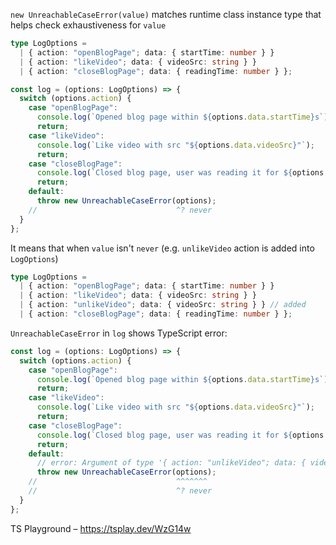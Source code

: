 `new UnreachableCaseError(value)` matches runtime class instance type that helps check exhaustiveness for `value`

```ts
type LogOptions =
  | { action: "openBlogPage"; data: { startTime: number } }
  | { action: "likeVideo"; data: { videoSrc: string } }
  | { action: "closeBlogPage"; data: { readingTime: number } };

const log = (options: LogOptions) => {
  switch (options.action) {
    case "openBlogPage":
      console.log(`Opened blog page within ${options.data.startTime}s`);
      return;
    case "likeVideo":
      console.log(`Like video with src "${options.data.videoSrc}"`);
      return;
    case "closeBlogPage":
      console.log(`Closed blog page, user was reading it for ${options.data.readingTime}s`);
      return;
    default:
      throw new UnreachableCaseError(options);
    //                               ^? never
  }
};
```

It means that when `value` isn't `never` (e.g. `unlikeVideo` action is added into `LogOptions`)

```ts
type LogOptions =
  | { action: "openBlogPage"; data: { startTime: number } }
  | { action: "likeVideo"; data: { videoSrc: string } }
  | { action: "unlikeVideo"; data: { videoSrc: string } } // added
  | { action: "closeBlogPage"; data: { readingTime: number } };
```

`UnreachableCaseError` in `log` shows TypeScript error:

```ts
const log = (options: LogOptions) => {
  switch (options.action) {
    case "openBlogPage":
      console.log(`Opened blog page within ${options.data.startTime}s`);
      return;
    case "likeVideo":
      console.log(`Like video with src "${options.data.videoSrc}"`);
      return;
    case "closeBlogPage":
      console.log(`Closed blog page, user was reading it for ${options.data.readingTime}s`);
      return;
    default:
      // error: Argument of type '{ action: "unlikeVideo"; data: { videoSrc: string; }; }' is not assignable to parameter of type 'never'.
      throw new UnreachableCaseError(options);
    //                               ^^^^^^^
    //                               ^? never
  }
};
```

TS Playground – https://tsplay.dev/WzG14w
